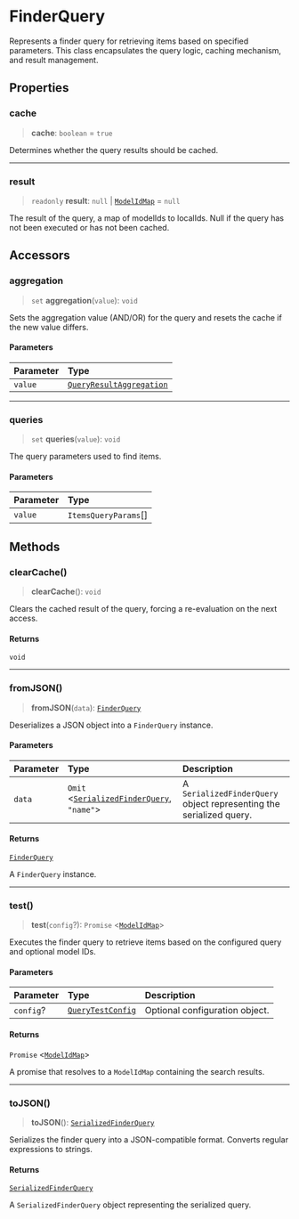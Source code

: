 # FinderQuery

Represents a finder query for retrieving items based on specified parameters. This class encapsulates the query logic, caching mechanism, and result management.

## Properties

### cache

> **cache**: `boolean` = `true`

Determines whether the query results should be cached.

***

### result

> `readonly` **result**: `null` \| [`ModelIdMap`](../type-aliases/ModelIdMap.md) = `null`

The result of the query, a map of modelIds to localIds.
Null if the query has not been executed or has not been cached.

## Accessors

### aggregation

> `set` **aggregation**(`value`): `void`

Sets the aggregation value (AND/OR) for the query and resets the cache if the new value differs.

#### Parameters

| Parameter | Type |
| :------ | :------ |
| `value` | [`QueryResultAggregation`](../type-aliases/QueryResultAggregation.md) |

***

### queries

> `set` **queries**(`value`): `void`

The query parameters used to find items.

#### Parameters

| Parameter | Type |
| :------ | :------ |
| `value` | `ItemsQueryParams`[] |

## Methods

### clearCache()

> **clearCache**(): `void`

Clears the cached result of the query, forcing a re-evaluation on the next access.

#### Returns

`void`

***

### fromJSON()

> **fromJSON**(`data`): [`FinderQuery`](FinderQuery.md)

Deserializes a JSON object into a `FinderQuery` instance.

#### Parameters

| Parameter | Type | Description |
| :------ | :------ | :------ |
| `data` | `Omit` \<[`SerializedFinderQuery`](../interfaces/SerializedFinderQuery.md), `"name"`\> | A `SerializedFinderQuery` object representing the serialized query. |

#### Returns

[`FinderQuery`](FinderQuery.md)

A `FinderQuery` instance.

***

### test()

> **test**(`config`?): `Promise` \<[`ModelIdMap`](../type-aliases/ModelIdMap.md)\>

Executes the finder query to retrieve items based on the configured query and optional model IDs.

#### Parameters

| Parameter | Type | Description |
| :------ | :------ | :------ |
| `config`? | [`QueryTestConfig`](../interfaces/QueryTestConfig.md) | Optional configuration object. |

#### Returns

`Promise` \<[`ModelIdMap`](../type-aliases/ModelIdMap.md)\>

A promise that resolves to a `ModelIdMap` containing the search results.

***

### toJSON()

> **toJSON**(): [`SerializedFinderQuery`](../interfaces/SerializedFinderQuery.md)

Serializes the finder query into a JSON-compatible format.
Converts regular expressions to strings.

#### Returns

[`SerializedFinderQuery`](../interfaces/SerializedFinderQuery.md)

A `SerializedFinderQuery` object representing the serialized query.
